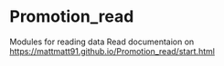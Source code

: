 # Promotion_read
Modules for reading data
Read documentaion on https://mattmatt91.github.io/Promotion_read/start.html
